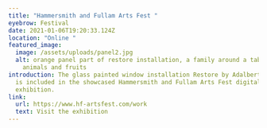 ```yaml
---
title: "Hammersmith and Fullam Arts Fest "
eyebrow: Festival
date: 2021-01-06T19:20:33.124Z
location: "Online "
featured_image:
  image: /assets/uploads/panel2.jpg
  alt: orange panel part of restore installation, a family around a table with
    animals and fruits
introduction: The glass painted window installation Restore by Adalberto Lonardi
  is included in the showcased Hammersmith and Fullam Arts Fest digital
  exhibition.
link:
  url: https://www.hf-artsfest.com/work
  text: Visit the exhibition
---
```

